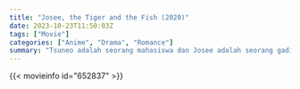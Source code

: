 ```yaml
---
title: "Josee, the Tiger and the Fish (2020)"
date: 2023-10-23T11:50:03Z
tags: ["Movie"]
categories: ["Anime", "Drama", "Romance"]
summary: "Tsuneo adalah seorang mahasiswa dan Josee adalah seorang gadis muda yang jarang keluar rumah sendirian karena dia tidak bisa berjalan. Keduanya bertemu ketika Tsuneo menemukan nenek Josee mengajaknya jalan-jalan sore."
---
```


<mux-player stream-type="on-demand"
src="https://kp3d-my.sharepoint.com/personal/ryoo_kp3d_onmicrosoft_com/_layouts/15/download.aspx?share=EfrXaZtdg3ZErH8bILRVd7gB5DUhNajXoRJl-f8TQPMpAA" prefer-playback="mse" controls>

</mux-player>


{{< movieinfo id="652837" >}}

<script src="https://cdn.jsdelivr.net/npm/@mux/mux-player"></script>

 <script type="application/ld+json ">
{
"@context": "https://schema.org/",
"@type": "VideoObject",
"name": "Josee, the Tiger and the Fish (2020)",
"contentUrl": "https://stream.mux.com/19nnZ014mBjFVhktpNbFc7p9zebPVdb6pNHcPqkOPym00.m3u8",
"thumbnailUrl": "https://www.themoviedb.org/t/p/original/dmZfiaSvBoCMTdyUsEqGql4yqul.jpg?width=314&fit_mode=preserve&time=25",
"uploadDate": "2023-10-23T11:50:03Z",
}

</script>